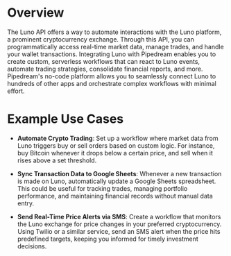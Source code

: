 # Overview

The Luno API offers a way to automate interactions with the Luno platform, a prominent cryptocurrency exchange. Through this API, you can programmatically access real-time market data, manage trades, and handle your wallet transactions. Integrating Luno with Pipedream enables you to create custom, serverless workflows that can react to Luno events, automate trading strategies, consolidate financial reports, and more. Pipedream's no-code platform allows you to seamlessly connect Luno to hundreds of other apps and orchestrate complex workflows with minimal effort.

# Example Use Cases

- **Automate Crypto Trading**: Set up a workflow where market data from Luno triggers buy or sell orders based on custom logic. For instance, buy Bitcoin whenever it drops below a certain price, and sell when it rises above a set threshold.

- **Sync Transaction Data to Google Sheets**: Whenever a new transaction is made on Luno, automatically update a Google Sheets spreadsheet. This could be useful for tracking trades, managing portfolio performance, and maintaining financial records without manual data entry.

- **Send Real-Time Price Alerts via SMS**: Create a workflow that monitors the Luno exchange for price changes in your preferred cryptocurrency. Using Twilio or a similar service, send an SMS alert when the price hits predefined targets, keeping you informed for timely investment decisions.
